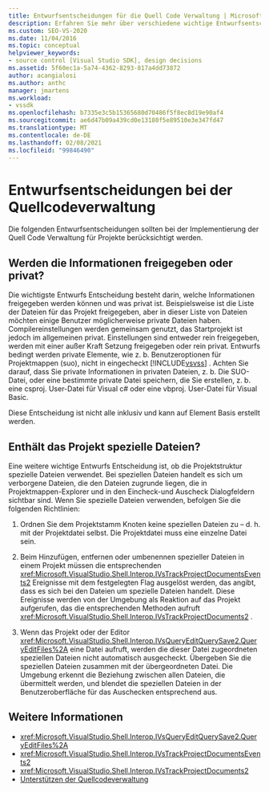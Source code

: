 ```yaml
---
title: Entwurfsentscheidungen für die Quell Code Verwaltung | Microsoft-Dokumentation
description: Erfahren Sie mehr über verschiedene wichtige Entwurfsentscheidungen, die beim Implementieren der Quell Code Verwaltung für Projekte berücksichtigt werden müssen.
ms.custom: SEO-VS-2020
ms.date: 11/04/2016
ms.topic: conceptual
helpviewer_keywords:
- source control [Visual Studio SDK], design decisions
ms.assetid: 5f60ec1a-5a74-4362-8293-817a4dd73872
author: acangialosi
ms.author: anthc
manager: jmartens
ms.workload:
- vssdk
ms.openlocfilehash: b7335e3c5b15365680d70486f5f8ec8d19e90af4
ms.sourcegitcommit: ae6d47b09a439cd0e13180f5e89510e3e347fd47
ms.translationtype: MT
ms.contentlocale: de-DE
ms.lasthandoff: 02/08/2021
ms.locfileid: "99846490"
---
```

# <a name="source-control-design-decisions"></a>Entwurfsentscheidungen bei der Quellcodeverwaltung
Die folgenden Entwurfsentscheidungen sollten bei der Implementierung der Quell Code Verwaltung für Projekte berücksichtigt werden.

## <a name="will-information-be-shared-or-private"></a>Werden die Informationen freigegeben oder privat?
 Die wichtigste Entwurfs Entscheidung besteht darin, welche Informationen freigegeben werden können und was privat ist. Beispielsweise ist die Liste der Dateien für das Projekt freigegeben, aber in dieser Liste von Dateien möchten einige Benutzer möglicherweise private Dateien haben. Compilereinstellungen werden gemeinsam genutzt, das Startprojekt ist jedoch im allgemeinen privat. Einstellungen sind entweder rein freigegeben, werden mit einer außer Kraft Setzung freigegeben oder rein privat. Entwurfs bedingt werden private Elemente, wie z. b. Benutzeroptionen für Projektmappen (suo), nicht in eingecheckt [!INCLUDE[vsvss](../../extensibility/includes/vsvss_md.md)] . Achten Sie darauf, dass Sie private Informationen in privaten Dateien, z. b. Die SUO-Datei, oder eine bestimmte private Datei speichern, die Sie erstellen, z. b. eine csproj. User-Datei für Visual c# oder eine vbproj. User-Datei für Visual Basic.

 Diese Entscheidung ist nicht alle inklusiv und kann auf Element Basis erstellt werden.

## <a name="will-the-project-include-special-files"></a>Enthält das Projekt spezielle Dateien?
 Eine weitere wichtige Entwurfs Entscheidung ist, ob die Projektstruktur spezielle Dateien verwendet. Bei speziellen Dateien handelt es sich um verborgene Dateien, die den Dateien zugrunde liegen, die in Projektmappen-Explorer und in den Eincheck-und Auscheck Dialogfeldern sichtbar sind. Wenn Sie spezielle Dateien verwenden, befolgen Sie die folgenden Richtlinien:

1. Ordnen Sie dem Projektstamm Knoten keine speziellen Dateien zu – d. h. mit der Projektdatei selbst. Die Projektdatei muss eine einzelne Datei sein.

2. Beim Hinzufügen, entfernen oder umbenennen spezieller Dateien in einem Projekt müssen die entsprechenden <xref:Microsoft.VisualStudio.Shell.Interop.IVsTrackProjectDocumentsEvents2> Ereignisse mit dem festgelegten Flag ausgelöst werden, das angibt, dass es sich bei den Dateien um spezielle Dateien handelt. Diese Ereignisse werden von der Umgebung als Reaktion auf das Projekt aufgerufen, das die entsprechenden Methoden aufruft <xref:Microsoft.VisualStudio.Shell.Interop.IVsTrackProjectDocuments2> .

3. Wenn das Projekt oder der Editor <xref:Microsoft.VisualStudio.Shell.Interop.IVsQueryEditQuerySave2.QueryEditFiles%2A> eine Datei aufruft, werden die dieser Datei zugeordneten speziellen Dateien nicht automatisch ausgecheckt. Übergeben Sie die speziellen Dateien zusammen mit der übergeordneten Datei. Die Umgebung erkennt die Beziehung zwischen allen Dateien, die übermittelt werden, und blendet die speziellen Dateien in der Benutzeroberfläche für das Auschecken entsprechend aus.

## <a name="see-also"></a>Weitere Informationen
- <xref:Microsoft.VisualStudio.Shell.Interop.IVsQueryEditQuerySave2.QueryEditFiles%2A>
- <xref:Microsoft.VisualStudio.Shell.Interop.IVsTrackProjectDocumentsEvents2>
- <xref:Microsoft.VisualStudio.Shell.Interop.IVsTrackProjectDocuments2>
- [Unterstützen der Quellcodeverwaltung](../../extensibility/internals/supporting-source-control.md)
